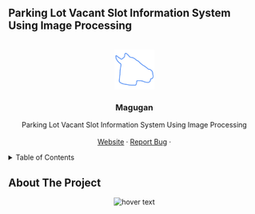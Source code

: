 
## Parking Lot Vacant Slot Information System Using Image Processing

<br />
<div align="center">
  <a href="https://github.com/tombeom/magugan">
    <img src="images/Logo.png" alt="Logo" width="80" height="80">
  </a>

  <h3 align="center">Magugan</h3>

  <p align="center">
    Parking Lot Vacant Slot Information System Using Image Processing
    <br />
    <br />
    <a href="link">Website</a>
    ·
    <a href="https://github.com/tombeom/magugan/issues">Report Bug</a>
    ·
  </p>
</div>

<!-- TABLE OF CONTENTS -->
<details>
  <summary>Table of Contents</summary>
  <ol>
    <li>
      <a href="#about-the-project">About The Project</a>
      <ul>
        <li><a href="#built-with">Built With</a></li>
      </ul>
    </li>
    <li>
      <a href="#getting-started">Getting Started</a>
      <ul>
        <li><a href="#prerequisites">Prerequisites</a></li>
        <li><a href="#installation">Installation</a></li>
      </ul>
    </li>
    <li><a href="#license">License</a></li>
    <li><a href="#contact">Contact</a></li>
    <li><a href="#acknowledgments">Acknowledgments</a></li>
  </ol>
</details>

<!-- ABOUT THE PROJECT -->
## About The Project

<p align="center">
  <img src="https://github.com/tombeom/magugan/blob/main/images/Project%20picture.JPG" width="750" title="hover text">
</p>
